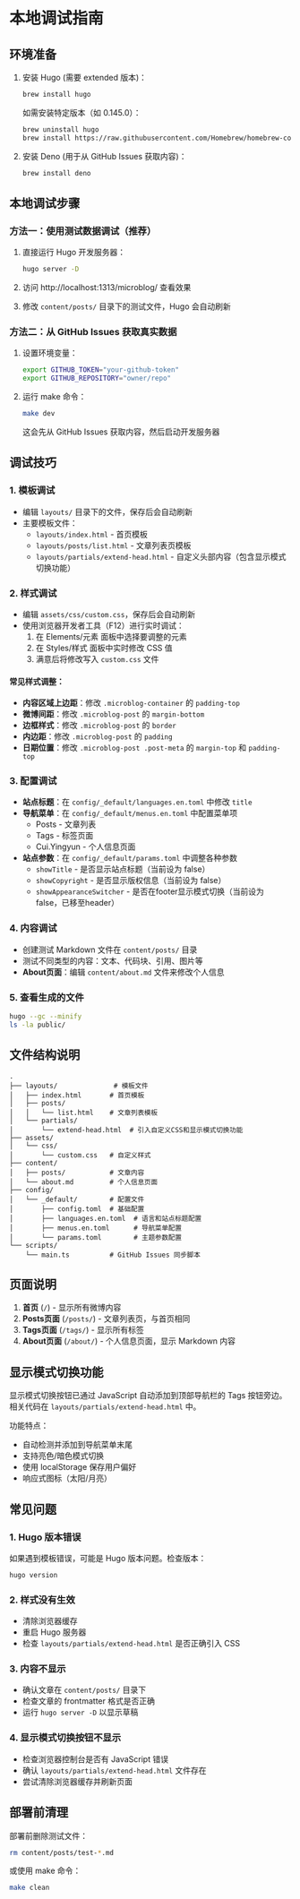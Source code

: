 # 本地调试指南

## 环境准备

1. 安装 Hugo (需要 extended 版本)：
   ```bash
   brew install hugo
   ```
   
   如需安装特定版本（如 0.145.0）：
   ```bash
   brew uninstall hugo
   brew install https://raw.githubusercontent.com/Homebrew/homebrew-core/5e5c3e1c33c8cef9e7d3cf3cfec74027e0698ece/Formula/h/hugo.rb
   ```

2. 安装 Deno (用于从 GitHub Issues 获取内容)：
   ```bash
   brew install deno
   ```

## 本地调试步骤

### 方法一：使用测试数据调试（推荐）

1. 直接运行 Hugo 开发服务器：
   ```bash
   hugo server -D
   ```

2. 访问 http://localhost:1313/microblog/ 查看效果

3. 修改 `content/posts/` 目录下的测试文件，Hugo 会自动刷新

### 方法二：从 GitHub Issues 获取真实数据

1. 设置环境变量：
   ```bash
   export GITHUB_TOKEN="your-github-token"
   export GITHUB_REPOSITORY="owner/repo"
   ```

2. 运行 make 命令：
   ```bash
   make dev
   ```

   这会先从 GitHub Issues 获取内容，然后启动开发服务器

## 调试技巧

### 1. 模板调试
- 编辑 `layouts/` 目录下的文件，保存后会自动刷新
- 主要模板文件：
  - `layouts/index.html` - 首页模板
  - `layouts/posts/list.html` - 文章列表页模板
  - `layouts/partials/extend-head.html` - 自定义头部内容（包含显示模式切换功能）

### 2. 样式调试
- 编辑 `assets/css/custom.css`，保存后会自动刷新
- 使用浏览器开发者工具（F12）进行实时调试：
  1. 在 Elements/元素 面板中选择要调整的元素
  2. 在 Styles/样式 面板中实时修改 CSS 值
  3. 满意后将修改写入 `custom.css` 文件

#### 常见样式调整：
- **内容区域上边距**：修改 `.microblog-container` 的 `padding-top`
- **微博间距**：修改 `.microblog-post` 的 `margin-bottom`
- **边框样式**：修改 `.microblog-post` 的 `border`
- **内边距**：修改 `.microblog-post` 的 `padding`
- **日期位置**：修改 `.microblog-post .post-meta` 的 `margin-top` 和 `padding-top`

### 3. 配置调试
- **站点标题**：在 `config/_default/languages.en.toml` 中修改 `title`
- **导航菜单**：在 `config/_default/menus.en.toml` 中配置菜单项
  - Posts - 文章列表
  - Tags - 标签页面
  - Cui.Yingyun - 个人信息页面
- **站点参数**：在 `config/_default/params.toml` 中调整各种参数
  - `showTitle` - 是否显示站点标题（当前设为 false）
  - `showCopyright` - 是否显示版权信息（当前设为 false）
  - `showAppearanceSwitcher` - 是否在footer显示模式切换（当前设为 false，已移至header）

### 4. 内容调试
- 创建测试 Markdown 文件在 `content/posts/` 目录
- 测试不同类型的内容：文本、代码块、引用、图片等
- **About页面**：编辑 `content/about.md` 文件来修改个人信息

### 5. 查看生成的文件
```bash
hugo --gc --minify
ls -la public/
```

## 文件结构说明

```
.
├── layouts/              # 模板文件
│   ├── index.html       # 首页模板
│   ├── posts/
│   │   └── list.html    # 文章列表模板
│   └── partials/
│       └── extend-head.html  # 引入自定义CSS和显示模式切换功能
├── assets/
│   └── css/
│       └── custom.css   # 自定义样式
├── content/
│   ├── posts/           # 文章内容
│   └── about.md         # 个人信息页面
├── config/
│   └── _default/        # 配置文件
│       ├── config.toml  # 基础配置
│       ├── languages.en.toml  # 语言和站点标题配置
│       ├── menus.en.toml      # 导航菜单配置
│       └── params.toml        # 主题参数配置
└── scripts/
    └── main.ts          # GitHub Issues 同步脚本
```

## 页面说明

1. **首页** (`/`) - 显示所有微博内容
2. **Posts页面** (`/posts/`) - 文章列表页，与首页相同
3. **Tags页面** (`/tags/`) - 显示所有标签
4. **About页面** (`/about/`) - 个人信息页面，显示 Markdown 内容

## 显示模式切换功能

显示模式切换按钮已通过 JavaScript 自动添加到顶部导航栏的 Tags 按钮旁边。相关代码在 `layouts/partials/extend-head.html` 中。

功能特点：
- 自动检测并添加到导航菜单末尾
- 支持亮色/暗色模式切换
- 使用 localStorage 保存用户偏好
- 响应式图标（太阳/月亮）

## 常见问题

### 1. Hugo 版本错误
如果遇到模板错误，可能是 Hugo 版本问题。检查版本：
```bash
hugo version
```

### 2. 样式没有生效
- 清除浏览器缓存
- 重启 Hugo 服务器
- 检查 `layouts/partials/extend-head.html` 是否正确引入 CSS

### 3. 内容不显示
- 确认文章在 `content/posts/` 目录下
- 检查文章的 frontmatter 格式是否正确
- 运行 `hugo server -D` 以显示草稿

### 4. 显示模式切换按钮不显示
- 检查浏览器控制台是否有 JavaScript 错误
- 确认 `layouts/partials/extend-head.html` 文件存在
- 尝试清除浏览器缓存并刷新页面

## 部署前清理

部署前删除测试文件：
```bash
rm content/posts/test-*.md
```

或使用 make 命令：
```bash
make clean
``` 